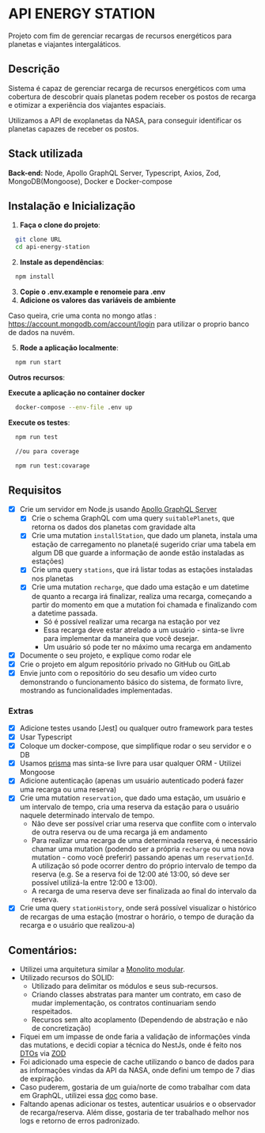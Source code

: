 # API ENERGY STATION

Projeto com fim de gerenciar recargas de recursos energéticos para planetas e viajantes intergaláticos.

## Descrição

Sistema é capaz de gerenciar recarga de recursos energéticos com uma cobertura de descobrir quais planetas podem receber os postos de recarga e otimizar a experiência dos viajantes espaciais.

Utilizamos a API de exoplanetas da NASA, para conseguir identificar os planetas capazes de receber os postos.

## Stack utilizada

**Back-end:** Node, Apollo GraphQL Server, Typescript, Axios, Zod, MongoDB(Mongoose), Docker e Docker-compose

## Instalação e Inicialização

1. **Faça o clone do projeto**:

```bash
  git clone URL
  cd api-energy-station
```

2. **Instale as dependências**:

```bash
  npm install
```

3. **Copie o .env.example e renomeie para .env**
4. **Adicione os valores das variáveis de ambiente**

Caso queira, crie uma conta no mongo atlas : https://account.mongodb.com/account/login para utilizar o proprio banco de dados na nuvém.

5. **Rode a aplicação localmente**:

```bash
  npm run start
```

**Outros recursos**:

**Execute a aplicação no container docker**

```bash
  docker-compose --env-file .env up
```

**Execute os testes**:

```bash
  npm run test

  //ou para coverage

  npm run test:covarage
```

## Requisitos

- [x] Crie um servidor em Node.js usando [Apollo GraphQL Server](https://www.apollographql.com/docs/apollo-server/)
  - [x] Crie o schema GraphQL com uma query `suitablePlanets`, que retorna os dados dos planetas com gravidade alta
  - [x] Crie uma mutation `installStation`, que dado um planeta, instala uma estação de carregamento no planeta(é sugerido criar uma tabela em algum DB que guarde a informação de aonde estão instaladas as estações)
  - [x] Crie uma query `stations`, que irá listar todas as estações instaladas nos planetas
  - [x] Crie uma mutation `recharge`, que dado uma estação e um datetime de quanto a recarga irá finalizar, realiza uma recarga, começando a partir do momento em que a mutation foi chamada e finalizando com a datetime passada.
    - Só é possível realizar uma recarga na estação por vez
    - Essa recarga deve estar atrelado a um usuário - sinta-se livre para implementar da maneira que você desejar.
    - Um usuário só pode ter no máximo uma recarga em andamento
- [x] Documente o seu projeto, e explique como rodar ele
- [x] Crie o projeto em algum repositório privado no GitHub ou GitLab
- [x] Envie junto com o repositório do seu desafio um vídeo curto demonstrando o funcionamento básico do sistema, de formato livre, mostrando as funcionalidades implementadas.

### Extras

- [x] Adicione testes usando [Jest] ou qualquer outro framework para testes
- [x] Usar Typescript
- [x] Coloque um docker-compose, que simplifique rodar o seu servidor e o DB
- [x] Usamos [prisma](prisma.io) mas sinta-se livre para usar qualquer ORM - Utilizei Mongoose
- [x] Adicione autenticação (apenas um usuário autenticado poderá fazer uma recarga ou uma reserva)
- [x] Crie uma mutation `reservation`, que dado uma estação, um usuário e um intervalo de tempo, cria uma reserva da estação para o usuário naquele determinado intervalo de tempo.
  - Não deve ser possível criar uma reserva que conflite com o intervalo de outra reserva ou de uma recarga já em andamento
  - Para realizar uma recarga de uma determinada reserva, é necessário chamar uma mutation (podendo ser a própria `recharge` ou uma nova mutation - como você preferir) passando apenas um `reservationId`. A utilização só pode ocorrer dentro do próprio intervalo de tempo da reserva (e.g. Se a reserva foi de 12:00 até 13:00, só deve ser possível utilizá-la entre 12:00 e 13:00).
  - A recarga de uma reserva deve ser finalizada ao final do intervalo da reserva.
- [x] Crie uma query `stationHistory`, onde será possível visualizar o histórico de recargas de uma estação (mostrar o horário, o tempo de duração da recarga e o usuário que realizou-a)

## Comentários:

- Utilizei uma arquitetura similar a [Monolito modular](https://medium.com/@abel.ncm/arquitetura-monol%C3%ADtica-modular-estrutura%C3%A7%C3%A3o-escal%C3%A1vel-do-projecto-8888ed51f53b).
- Utilizado recursos do SOLID:
  - Utilizado para delimitar os módulos e seus sub-recursos.
  - Criando classes abstratas para manter um contrato, em caso de mudar implementação, os contratos continuariam sendo respeitados.
  - Recursos sem alto acoplamento (Dependendo de abstração e não de concretização)
- Fiquei em um impasse de onde faria a validação de informações vinda das mutations, e decidi copiar a técnica do NestJs, onde é feito nos [DTOs](https://docs.nestjs.com/techniques/validation) via [ZOD](https://github.com/colinhacks/zod/issues/641)
- Foi adicionado uma especie de cache utilizando o banco de dados para as informações vindas da API da NASA, onde defini um tempo de 7 dias de expiração.
- Caso puderem, gostaria de um guia/norte de como trabalhar com data em GraphQL, utilizei essa [doc](https://the-guild.dev/graphql/tools/docs/scalars) como base.
- Faltando apenas adicionar os testes, autenticar usuários e o observador de recarga/reserva. Além disse, gostaria de ter trabalhado melhor nos logs e retorno de erros padronizado.
